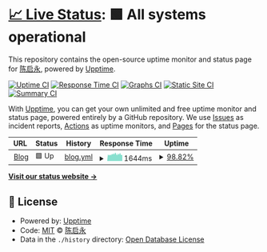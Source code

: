# [📈 Live Status](https://chenishr.github.io/upptime): <!--live status--> **🟩 All systems operational**

This repository contains the open-source uptime monitor and status page for [陈启永](https://blog.chenishr.com), powered by [Upptime](https://github.com/upptime/upptime).

[![Uptime CI](https://github.com/koj-co/upptime/workflows/Uptime%20CI/badge.svg)](https://github.com/koj-co/upptime/actions?query=workflow%3A%22Uptime+CI%22)
[![Response Time CI](https://github.com/koj-co/upptime/workflows/Response%20Time%20CI/badge.svg)](https://github.com/koj-co/upptime/actions?query=workflow%3A%22Response+Time+CI%22)
[![Graphs CI](https://github.com/koj-co/upptime/workflows/Graphs%20CI/badge.svg)](https://github.com/koj-co/upptime/actions?query=workflow%3A%22Graphs+CI%22)
[![Static Site CI](https://github.com/koj-co/upptime/workflows/Static%20Site%20CI/badge.svg)](https://github.com/koj-co/upptime/actions?query=workflow%3A%22Static+Site+CI%22)
[![Summary CI](https://github.com/koj-co/upptime/workflows/Summary%20CI/badge.svg)](https://github.com/koj-co/upptime/actions?query=workflow%3A%22Summary+CI%22)

With [Upptime](https://upptime.js.org), you can get your own unlimited and free uptime monitor and status page, powered entirely by a GitHub repository. We use [Issues](https://github.com/chenishr/upptime/issues) as incident reports, [Actions](https://github.com/chenishr/upptime/actions) as uptime monitors, and [Pages](https://chenishr.github.io/upptime) for the status page.

<!--start: status pages-->
<!-- This summary is generated by Upptime (https://github.com/upptime/upptime) -->
<!-- Do not edit this manually, your changes will be overwritten -->
<!-- prettier-ignore -->
| URL | Status | History | Response Time | Uptime |
| --- | ------ | ------- | ------------- | ------ |
| <img alt="" src="https://favicons.githubusercontent.com/blog.chenishr.com" height="13"> [Blog](https://blog.chenishr.com) | 🟩 Up | [blog.yml](https://github.com/chenishr/upptime/commits/HEAD/history/blog.yml) | <details><summary><img alt="Response time graph" src="./graphs/blog/response-time-week.png" height="20"> 1644ms</summary><br><a href="https://chenishr.github.io/upptime/history/blog"><img alt="Response time 1849" src="https://img.shields.io/endpoint?url=https%3A%2F%2Fraw.githubusercontent.com%2Fchenishr%2Fupptime%2FHEAD%2Fapi%2Fblog%2Fresponse-time.json"></a><br><a href="https://chenishr.github.io/upptime/history/blog"><img alt="24-hour response time 1851" src="https://img.shields.io/endpoint?url=https%3A%2F%2Fraw.githubusercontent.com%2Fchenishr%2Fupptime%2FHEAD%2Fapi%2Fblog%2Fresponse-time-day.json"></a><br><a href="https://chenishr.github.io/upptime/history/blog"><img alt="7-day response time 1644" src="https://img.shields.io/endpoint?url=https%3A%2F%2Fraw.githubusercontent.com%2Fchenishr%2Fupptime%2FHEAD%2Fapi%2Fblog%2Fresponse-time-week.json"></a><br><a href="https://chenishr.github.io/upptime/history/blog"><img alt="30-day response time 1656" src="https://img.shields.io/endpoint?url=https%3A%2F%2Fraw.githubusercontent.com%2Fchenishr%2Fupptime%2FHEAD%2Fapi%2Fblog%2Fresponse-time-month.json"></a><br><a href="https://chenishr.github.io/upptime/history/blog"><img alt="1-year response time 1849" src="https://img.shields.io/endpoint?url=https%3A%2F%2Fraw.githubusercontent.com%2Fchenishr%2Fupptime%2FHEAD%2Fapi%2Fblog%2Fresponse-time-year.json"></a></details> | <details><summary><a href="https://chenishr.github.io/upptime/history/blog">98.82%</a></summary><a href="https://chenishr.github.io/upptime/history/blog"><img alt="All-time uptime 76.56%" src="https://img.shields.io/endpoint?url=https%3A%2F%2Fraw.githubusercontent.com%2Fchenishr%2Fupptime%2FHEAD%2Fapi%2Fblog%2Fuptime.json"></a><br><a href="https://chenishr.github.io/upptime/history/blog"><img alt="24-hour uptime 100.00%" src="https://img.shields.io/endpoint?url=https%3A%2F%2Fraw.githubusercontent.com%2Fchenishr%2Fupptime%2FHEAD%2Fapi%2Fblog%2Fuptime-day.json"></a><br><a href="https://chenishr.github.io/upptime/history/blog"><img alt="7-day uptime 98.82%" src="https://img.shields.io/endpoint?url=https%3A%2F%2Fraw.githubusercontent.com%2Fchenishr%2Fupptime%2FHEAD%2Fapi%2Fblog%2Fuptime-week.json"></a><br><a href="https://chenishr.github.io/upptime/history/blog"><img alt="30-day uptime 70.14%" src="https://img.shields.io/endpoint?url=https%3A%2F%2Fraw.githubusercontent.com%2Fchenishr%2Fupptime%2FHEAD%2Fapi%2Fblog%2Fuptime-month.json"></a><br><a href="https://chenishr.github.io/upptime/history/blog"><img alt="1-year uptime 76.56%" src="https://img.shields.io/endpoint?url=https%3A%2F%2Fraw.githubusercontent.com%2Fchenishr%2Fupptime%2FHEAD%2Fapi%2Fblog%2Fuptime-year.json"></a></details>

<!--end: status pages-->

[**Visit our status website →**](https://chenishr.github.io/upptime)

## 📄 License

- Powered by: [Upptime](https://github.com/upptime/upptime)
- Code: [MIT](./LICENSE) © [陈启永](https://blog.chenishr.com)
- Data in the `./history` directory: [Open Database License](https://opendatacommons.org/licenses/odbl/1-0/)
